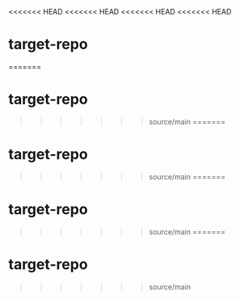 <<<<<<< HEAD
<<<<<<< HEAD
<<<<<<< HEAD
<<<<<<< HEAD
# target-repo
=======
# target-repo
>>>>>>> source/main
=======
# target-repo
>>>>>>> source/main
=======
# target-repo
>>>>>>> source/main
=======
# target-repo
>>>>>>> source/main

